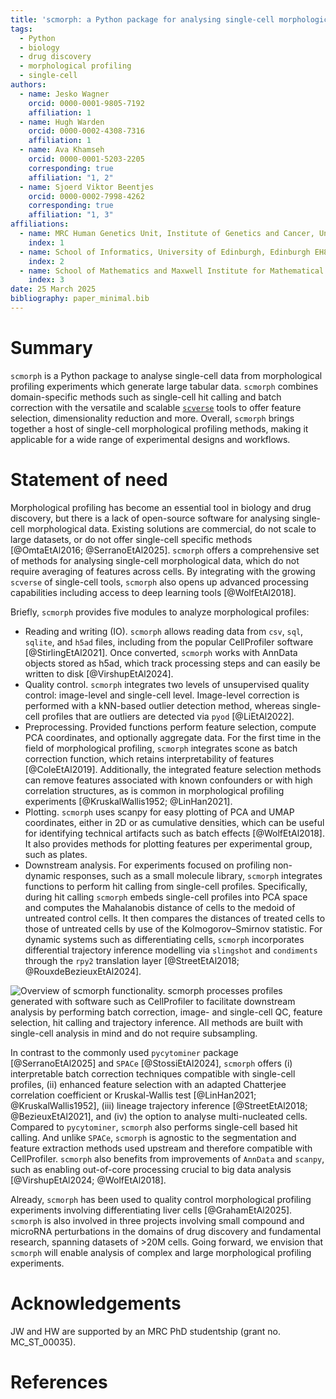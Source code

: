 ```yaml
---
title: 'scmorph: a Python package for analysing single-cell morphological profiles'
tags:
  - Python
  - biology
  - drug discovery
  - morphological profiling
  - single-cell
authors:
  - name: Jesko Wagner
    orcid: 0000-0001-9805-7192
    affiliation: 1
  - name: Hugh Warden
    orcid: 0000-0002-4308-7316
    affiliation: 1
  - name: Ava Khamseh
    orcid: 0000-0001-5203-2205
    corresponding: true
    affiliation: "1, 2"
  - name: Sjoerd Viktor Beentjes
    orcid: 0000-0002-7998-4262
    corresponding: true
    affiliation: "1, 3"
affiliations:
  - name: MRC Human Genetics Unit, Institute of Genetics and Cancer, University of Edinburgh, Edinburgh EH4 2XU, UK
    index: 1
  - name: School of Informatics, University of Edinburgh, Edinburgh EH8 9AB, UK
    index: 2
  - name: School of Mathematics and Maxwell Institute for Mathematical Sciences, University of Edinburgh, Edinburgh EH9 3FD, UK
    index: 3
date: 25 March 2025
bibliography: paper_minimal.bib
---
```


# Summary
`scmorph` is a Python package to analyse single-cell data from morphological
profiling experiments which generate large tabular data. `scmorph` combines
domain-specific methods such as single-cell hit calling and batch correction
with the versatile and scalable [`scverse`](https://scverse.org) tools to offer
feature selection, dimensionality reduction and more. Overall, `scmorph` brings
together a host of single-cell morphological profiling methods, making it
applicable for a wide range of experimental designs and workflows.


# Statement of need
Morphological profiling has become an essential tool in biology and drug
discovery, but there is a lack of open-source software for analysing single-cell
morphological data. Existing solutions are commercial, do not scale to large
datasets, or do not offer single-cell specific methods [@OmtaEtAl2016;
@SerranoEtAl2025]. `scmorph` offers a comprehensive set of methods for analysing
single-cell morphological data, which do not require averaging of features
across cells. By integrating with the growing `scverse` of single-cell tools,
`scmorph` also opens up advanced processing capabilities including access to
deep learning tools [@WolfEtAl2018].

Briefly, `scmorph` provides five modules to analyze morphological profiles:

- Reading and writing (IO). `scmorph` allows reading data from `csv`, `sql`,
  `sqlite`, and `h5ad` files, including from the popular CellProfiler software
  [@StirlingEtAl2021]. Once converted, `scmorph` works with AnnData objects
  stored as h5ad, which track processing steps and can easily be written to disk
  [@VirshupEtAl2024].
- Quality control. `scmorph` integrates two levels of unsupervised quality
  control: image-level and single-cell level. Image-level correction is
  performed with a kNN-based outlier detection method, whereas single-cell
  profiles that are outliers are detected via `pyod` [@LiEtAl2022].
- Preprocessing. Provided functions perform feature selection, compute PCA
  coordinates, and optionally aggregate data. For the first time in the field of
  morphological profiling, `scmorph` integrates scone as batch correction
  function, which retains interpretability of features [@ColeEtAl2019].
  Additionally, the integrated feature selection methods can remove features
  associated with known confounders or with high correlation structures, as is
  common in morphological profiling experiments [@KruskalWallis1952;
  @LinHan2021].
- Plotting. `scmorph` uses scanpy for easy plotting of PCA and UMAP coordinates,
  either in 2D or as cumulative densities, which can be useful for identifying
  technical artifacts such as batch effects [@WolfEtAl2018]. It also provides
  methods for plotting features per experimental group, such as plates.
- Downstream analysis. For experiments focused on profiling non-dynamic
  responses, such as a small molecule library, `scmorph` integrates functions to
  perform hit calling from single-cell profiles. Specifically, during hit
  calling `scmorph` embeds single-cell profiles into PCA space and computes the
  Mahalanobis distance of cells to the medoid of untreated control cells. It
  then compares the distances of treated cells to those of untreated cells by
  use of the Kolmogorov–Smirnov statistic. For dynamic systems such as
  differentiating cells, `scmorph` incorporates differential trajectory
  inference modelling via  `slingshot` and `condiments` through the `rpy2`
  translation layer [@StreetEtAl2018; @RouxdeBezieuxEtAl2024].

![Overview of `scmorph` functionality. `scmorph` processes profiles generated
with software such as CellProfiler to facilitate downstream analysis by
performing batch correction, image- and single-cell QC, feature selection, hit
calling and trajectory inference. All methods are built with single-cell
analysis in mind and do not require subsampling.](scmorph_overview.png)

In contrast to the commonly used `pycytominer` package [@SerranoEtAl2025] and
`SPACe` [@StossiEtAl2024], `scmorph` offers (i) interpretable batch correction
techniques compatible with single-cell profiles, (ii) enhanced feature selection
with an adapted Chatterjee correlation coefficient or Kruskal-Wallis test
[@LinHan2021; @KruskalWallis1952], (iii) lineage trajectory inference
[@StreetEtAl2018; @BezieuxEtAl2021], and (iv) the option to analyse
multi-nucleated cells. Compared to `pycytominer`, `scmorph` also performs
single-cell based hit calling. And unlike `SPACe`, `scmorph` is agnostic to the
segmentation and feature extraction methods used upstream and therefore
compatible with CellProfiler. `scmorph` also benefits from improvements of
`AnnData` and `scanpy`, such as enabling out-of-core processing crucial to big
data analysis [@VirshupEtAl2024; @WolfEtAl2018].

Already, `scmorph` has been used to quality control morphological profiling
experiments involving differentiating liver cells [@GrahamEtAl2025]. `scmorph`
is also involved in three projects involving small compound and microRNA
perturbations in the domains of drug discovery and fundamental research,
spanning datasets of >20M cells. Going forward, we envision that `scmorph` will
enable analysis of complex and large morphological profiling experiments.

# Acknowledgements
JW and HW are supported by an MRC PhD studentship (grant no. MC_ST_00035).

# References